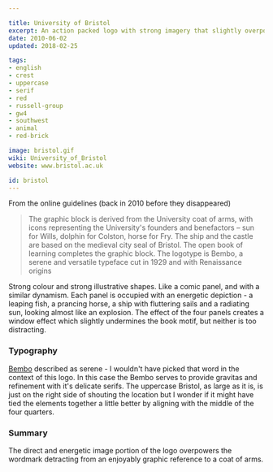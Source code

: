 ```yaml
---

title: University of Bristol
excerpt: An action packed logo with strong imagery that slightly overpowers the refined type.
date: 2010-06-02
updated: 2018-02-25

tags:
- english
- crest
- uppercase
- serif
- red
- russell-group
- gw4
- southwest
- animal
- red-brick

image: bristol.gif
wiki: University_of_Bristol
website: www.bristol.ac.uk

id: bristol
---
```


From the online guidelines (back in 2010 before they disappeared)

> The graphic block is derived from the University coat of arms, with icons representing the University's founders and benefactors – sun for Wills, dolphin for Colston, horse for Fry. The ship and the castle are based on the medieval city seal of Bristol. The open book of learning completes the graphic block. The logotype is Bembo, a serene and versatile typeface cut in 1929 and with Renaissance origins

Strong colour and strong illustrative shapes. Like a comic panel, and with a similar dynamism. Each panel is occupied with an energetic depiction - a leaping fish, a prancing horse, a ship with fluttering sails and a radiating sun, looking almost like an explosion. The effect of the four panels creates a window effect which slightly undermines the book motif, but neither is too distracting.

### Typography

[Bembo](http://typedia.com/explore/typeface/bembo/) described as serene - I wouldn't have picked that word in the context of this logo. In this case the Bembo serves to provide gravitas and refinement with it's delicate serifs. The uppercase Bristol, as large as it is, is just on the right side of shouting the location but I wonder if it might have tied the elements together a little better by aligning with the middle of the four quarters.

### Summary

The direct and energetic image portion of the logo overpowers the wordmark detracting from an enjoyably graphic reference to a coat of arms.
